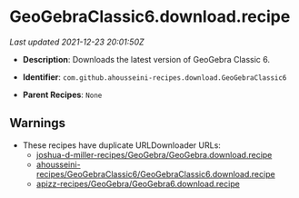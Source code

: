 # GeoGebraClassic6.download.recipe

_Last updated 2021-12-23 20:01:50Z_

- **Description**: Downloads the latest version of GeoGebra Classic 6.

- **Identifier**: `com.github.ahousseini-recipes.download.GeoGebraClassic6`

- **Parent Recipes**: `None`


## Warnings

- These recipes have duplicate URLDownloader URLs:
    - [joshua-d-miller-recipes/GeoGebra/GeoGebra.download.recipe](/autopkg-dupe-tracker/joshua-d-miller-recipes/GeoGebra/GeoGebra.download.recipe)
    - [ahousseini-recipes/GeoGebraClassic6/GeoGebraClassic6.download.recipe](/autopkg-dupe-tracker/ahousseini-recipes/GeoGebraClassic6/GeoGebraClassic6.download.recipe)
    - [apizz-recipes/GeoGebra/GeoGebra6.download.recipe](/autopkg-dupe-tracker/apizz-recipes/GeoGebra/GeoGebra6.download.recipe)